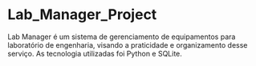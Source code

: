 # Lab_Manager_Project
 Lab Manager é um sistema de gerenciamento de equipamentos para laboratório de engenharia, visando a praticidade e organizamento desse serviço.
 As tecnologia utilizadas foi Python e SQLite.

